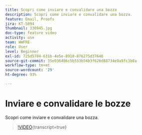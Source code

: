 ```yaml
---
title: Scopri come inviare e convalidare una bozza
description: Scopri come inviare e convalidare una bozza.
feature: Email, Proofs
jira: KT-5094
thumbnail: 330945.jpg
doc-type: feature video
activity: use
team: WWFRE
role: User
level: Beginner
exl-id: 725d5704-631b-4e5e-8910-876275d37646
source-git-commit: 35e036486c5b533b54b3f626d88734e9a9fc3b8a
workflow-type: tm+mt
source-wordcount: '29'
ht-degree: 93%

---
```


# Inviare e convalidare le bozze

Scopri come inviare e convalidare una bozza.

>[!VIDEO](https://video.tv.adobe.com/v/330945?learn=on){transcript=true}
